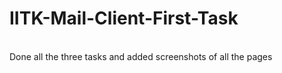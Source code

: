 # IITK-Mail-Client-First-Task
<br/>
Done all the three tasks and added screenshots of all the pages

